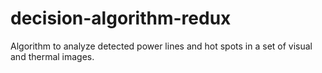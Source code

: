 # decision-algorithm-redux
Algorithm to analyze detected power lines and hot spots in a set of visual and thermal images.
